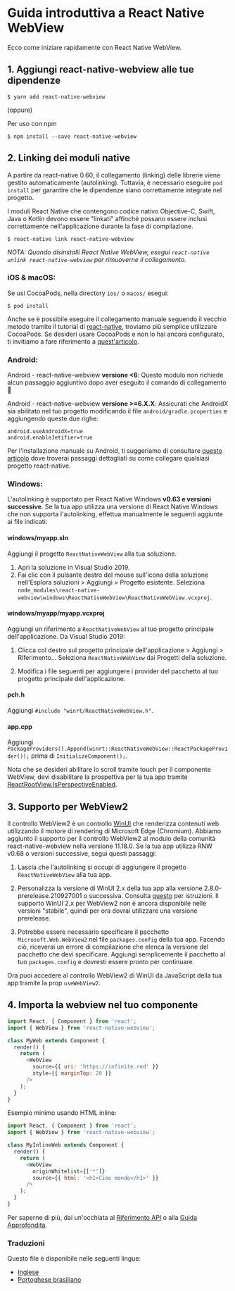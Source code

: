 # Guida introduttiva a React Native WebView
Ecco come iniziare rapidamente con React Native WebView.

## 1. Aggiungi react-native-webview alle tue dipendenze

```
$ yarn add react-native-webview
```

(oppure)

Per uso con npm

```
$ npm install --save react-native-webview
```

## 2. Linking dei moduli native
A partire da react-native 0.60, il collegamento (linking) delle librerie viene gestito automaticamente (autolinking). Tuttavia, è necessario eseguire `pod install` per garantire che le dipendenze siano correttamente integrate nel progetto.

I moduli React Native che contengono codice nativo Objective-C, Swift, Java o Kotlin devono essere "linkati" affinché possano essere inclusi correttamente nell'applicazione durante la fase di compilazione.

```
$ react-native link react-native-webview
```

_NOTA: Quando disinstalli React Native WebView, esegui `react-native unlink react-native-webview` per rimuoverne il collegamento._

### iOS & macOS:
Se usi CocoaPods, nella directory `ios/` o `macos/` esegui:

```
$ pod install
```

Anche se è possibile eseguire il collegamento manuale seguendo il vecchio metodo tramite il tutorial di [react-native](https://reactnative.dev/docs/linking-libraries-ios), troviamo più semplice utilizzare CocoaPods. Se desideri usare CocoaPods e non lo hai ancora configurato, ti invitiamo a fare riferimento a [quest'articolo](https://engineering.brigad.co/demystifying-react-native-modules-linking-ae6c017a6b4a).

### Android:
Android - react-native-webview **versione <6**:
Questo modulo non richiede alcun passaggio aggiuntivo dopo aver eseguito il comando di collegamento 🎉

Android - react-native-webview **versione >=6.X.X**:
Assicurati che AndroidX sia abilitato nel tuo progetto modificando il file `android/gradle.properties` e aggiungendo queste due righe:

```
android.useAndroidX=true
android.enableJetifier=true
```

Per l'installazione manuale su Android, ti suggeriamo di consultare [questo articolo](https://engineering.brigad.co/demystifying-react-native-modules-linking-964399ec731b) dove troverai passaggi dettagliati su come collegare qualsiasi progetto react-native.

### Windows:
L'autolinking è supportato per React Native Windows **v0.63 e versioni successive**. Se la tua app utilizza una versione di React Native Windows che non supporta l'autolinking, effettua manualmente le seguenti aggiunte ai file indicati:

#### **windows/myapp.sln**

Aggiungi il progetto `ReactNativeWebView` alla tua soluzione.

1. Apri la soluzione in Visual Studio 2019.
2. Fai clic con il pulsante destro del mouse sull'icona della soluzione nell'Esplora soluzioni > Aggiungi > Progetto esistente.
   Seleziona `node_modules\react-native-webview\windows\ReactNativeWebView\ReactNativeWebView.vcxproj`.

#### **windows/myapp/myapp.vcxproj**

Aggiungi un riferimento a `ReactNativeWebView` al tuo progetto principale dell'applicazione. Da Visual Studio 2019:

1. Clicca col destro sul progetto principale dell'applicazione > Aggiungi > Riferimento...
   Seleziona `ReactNativeWebView` dai Progetti della soluzione.

2. Modifica i file seguenti per aggiungere i provider del pacchetto al tuo progetto principale dell'applicazione.

#### **pch.h**
Aggiungi `#include "winrt/ReactNativeWebView.h"`.

#### **app.cpp**
Aggiungi `PackageProviders().Append(winrt::ReactNativeWebView::ReactPackageProvider());` prima di `InitializeComponent();`.

Nota che se desideri abilitare lo scroll tramite touch per il componente WebView, devi disabilitare la prospettiva per la tua app tramite [ReactRootView.IsPerspectiveEnabled](https://microsoft.github.io/react-native-windows/docs/ReactRootView#isperspectiveenabled).

## 3. Supporto per WebView2
Il controllo WebView2 è un controllo [WinUI](https://learn.microsoft.com/it-it/windows/apps/winui/) che renderizza contenuti web utilizzando il motore di rendering di Microsoft Edge (Chromium). Abbiamo aggiunto il supporto per il controllo WebView2 al modulo della comunità react-native-webview nella versione 11.18.0.
Se la tua app utilizza RNW v0.68 o versioni successive, segui questi passaggi:

1. Lascia che l'autolinking si occupi di aggiungere il progetto `ReactNativeWebView` alla tua app.

2. Personalizza la versione di WinUI 2.x della tua app alla versione 2.8.0-prerelease.210927001 o successiva. Consulta [questo](https://microsoft.github.io/react-native-windows/docs/customizing-sdk-versions) per istruzioni. Il supporto WinUI 2.x per WebView2 non è ancora disponibile nelle versioni "stabile", quindi per ora dovrai utilizzare una versione prerelease.

3. Potrebbe essere necessario specificare il pacchetto `Microsoft.Web.WebView2` nel file `packages.config` della tua app. Facendo ciò, riceverai un errore di compilazione che elenca la versione del pacchetto che devi specificare. Aggiungi semplicemente il pacchetto al tuo `packages.config` e dovresti essere pronto per continuare.

Ora puoi accedere al controllo WebView2 di WinUI da JavaScript della tua app tramite la prop `useWebView2`.

## 4. Importa la webview nel tuo componente
```js
import React, { Component } from 'react';
import { WebView } from 'react-native-webview';

class MyWeb extends Component {
  render() {
    return (
      <WebView
        source={{ uri: 'https://infinite.red' }}
        style={{ marginTop: 20 }}
      />
    );
  }
}
```

Esempio minimo usando HTML inline:

```js
import React, { Component } from 'react';
import { WebView } from 'react-native-webview';

class MyInlineWeb extends Component {
  render() {
    return (
      <WebView
        originWhitelist={['*']}
        source={{ html: '<h1>Ciao mondo</h1>' }}
      />
    );
  }
}
```

Per saperne di più, dai un'occhiata al [Riferimento API](Reference.italian.md) o alla [Guida Approfondita](Guide.italian.md).

### Traduzioni
Questo file è disponibile nelle seguenti lingue:
- [Inglese](Getting-Started.md)
- [Portoghese brasiliano](Getting-Started.portuguese.md)